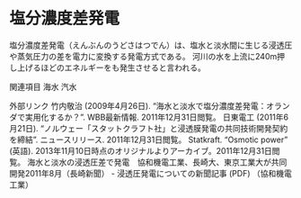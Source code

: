 # 塩分濃度差発電

塩分濃度差発電（えんぶんのうどさはつでん）は、塩水と淡水間に生じる浸透圧や蒸気圧力の差を電力に変換する発電方式である。
河川の水を上流に240m押し上げるほどのエネルギーをも発生させると言われる。

関連項目
海水
汽水

外部リンク
竹内敬治 (2009年4月26日). “海水と淡水で塩分濃度差発電：オランダで実用化するか？”. WBB最新情報. 2011年12月31日閲覧。
日東電工 (2011年6月21日). “ノルウェー「スタットクラフト社」と浸透膜発電の共同技術開発契約を締結”. ニュースリリース. 2011年12月31日閲覧。
Statkraft. “Osmotic power” (英語). 2013年11月10日時点のオリジナルよりアーカイブ。2011年12月31日閲覧。
海水と淡水の浸透圧差で発電　協和機電工業、長崎大、東京工業大が共同開発2011年8月（長崎新聞）  - 浸透圧発電についての新聞記事 (PDF) （協和機電工業）